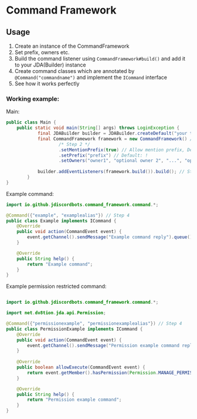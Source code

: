 # Command Framework

## Usage

1. Create an instance of the CommandFramework
2. Set prefix, owners etc.
3. Build the command listener using `CommandFramework#build()` and add it to your JDA(Builder) instance
4. Create command classes which are annotated by `@Command("commandname")` and implement the `ICommand` interface
5. See how it works perfectly

### Working example:

Main:
```java
public class Main {
    public static void main(String[] args) throws LoginException {
    		final JDABuilder builder = JDABuilder.createDefault("your token");
    		final CommandFramework framework = new CommandFramework() // Step 1
                    /* Step 2 */
    				.setMentionPrefix(true) // Allow mention prefix, Default: true
    				.setPrefix("prefix") // Default: !
    				.setOwners("owner1", "optional owner 2", "...", "optional owner n"); // Set owners for permissions system, Default: {}
    
    		builder.addEventListeners(framework.build()).build(); // Step 3
    	}
}
```

Example command:
```java
import io.github.jdiscordbots.command_framework.command.*;

@Command({"example", "examplealias"}) // Step 4
public class Example implements ICommand {
    @Override
    public void action(CommandEvent event) {
        event.getChannel().sendMessage("Example command reply").queue();
    }

    @Override
    public String help() {
        return "Example command";
    }
}
```

Example permission restricted command:
```java

import io.github.jdiscordbots.command_framework.command.*;

import net.dv8tion.jda.api.Permission;

@Command({"permissionexample", "permissionexamplealias"}) // Step 4
public class PermissionExample implements ICommand {
    @Override
    public void action(CommandEvent event) {
        event.getChannel().sendMessage("Permission example command reply").queue();
    }
    
    @Override
    public boolean allowExecute(CommandEvent event) {
        return event.getMember().hasPermission(Permission.MANAGE_PERMISSIONS); // Allow use of command only to members with manage permissions permission
    }

    @Override
    public String help() {
        return "Permission example command";
    }
}
```